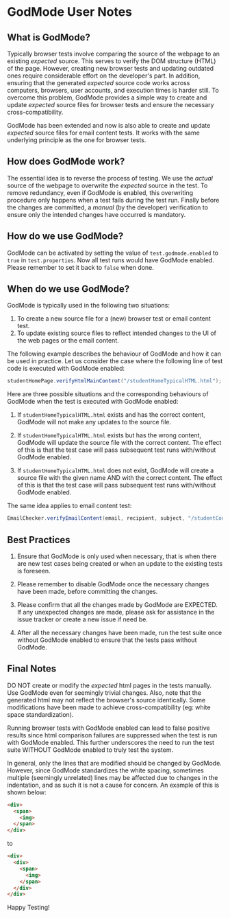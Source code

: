 # GodMode User Notes

## What is GodMode?

Typically browser tests involve comparing the source of the webpage to an existing *expected* source. This serves to verify the DOM structure (HTML) of the page. However, creating new browser tests and updating outdated ones require considerable effort on the developer's part. In addition, ensuring that the generated *expected* source code works across computers, browsers, user accounts, and execution times is harder still. To overcome this problem, GodMode provides a simple way to create and update *expected* source files for browser tests and ensure the necessary cross-compatibility.

GodMode has been extended and now is also able to create and update *expected* source files for email content tests. It works with the same underlying principle as the one for browser tests.

## How does GodMode work?

The essential idea is to reverse the process of testing. We use the _actual_ source of the webpage to overwrite the _expected_ source in the test. To remove redundancy, even if GodMode is enabled, this overwriting procedure only happens when a test fails during the test run. Finally before the changes are committed, a *manual* (by the developer) verification to ensure only the intended changes have occurred is mandatory.

## How do we use GodMode?

GodMode can be activated by setting the value of `test.godmode.enabled` to `true` in `test.properties`. Now all test runs would have GodMode enabled. Please remember to set it back to `false` when done.

## When do we use GodMode?

GodMode is typically used in the following two situations:

1. To create a new source file for a (new) browser test or email content test.
2. To update existing source files to reflect intended changes to the UI of the web pages or the email content.

The following example describes the behaviour of GodMode and how it can be used in practice.
Let us consider the case where the following line of test code is executed with GodMode enabled:
```java
studentHomePage.verifyHtmlMainContent("/studentHomeTypicalHTML.html");
```

Here are three possible situations and the corresponding behaviours of GodMode when the test is executed with GodMode enabled:

1. If `studentHomeTypicalHTML.html` exists and has the correct content, GodMode will not make any updates to the source file.

2. If `studentHomeTypicalHTML.html` exists but has the wrong content, GodMode will update the source file with the correct content. The effect of this is that the test case will pass subsequent test runs with/without GodMode enabled.

3. If `studentHomeTypicalHTML.html` does not exist, GodMode will create a source file with the given name AND with the correct content. The effect of this is that the test case will pass subsequent test runs with/without GodMode enabled.

The same idea applies to email content test:
```java
EmailChecker.verifyEmailContent(email, recipient, subject, "/studentCourseJoinEmail.html");
```

## Best Practices

1. Ensure that GodMode is only used when necessary, that is when there are new test cases being created or when an update to the existing tests is foreseen.

2. Please remember to disable GodMode once the necessary changes have been made, before committing the changes.

3. Please confirm that all the changes made by GodMode are EXPECTED. If any unexpected changes are made, please ask for assistance in the issue tracker or create a new issue if need be.

4. After all the necessary changes have been made, run the test suite once without GodMode enabled to ensure that the tests pass without GodMode.

## Final Notes

DO NOT create or modify the *expected* html pages in the tests manually. Use GodMode even for seemingly trivial changes. Also, note that the generated html may not reflect the browser's source identically. Some modifications have been made to achieve cross-compatibility (eg: white space standardization).

Running browser tests with GodMode enabled can lead to false positive results since html comparison failures are suppressed when the test is run with GodMode enabled. This further underscores the need to run the test suite WITHOUT GodMode enabled to truly test the system.

In general, only the lines that are modified should be changed by GodMode. However, since GodMode standardizes the white spacing, sometimes multiple (seemingly unrelated) lines may be affected due to changes in the indentation, and as such it is not a cause for concern. An example of this is shown below:

```html
<div>
  <span>
    <img>
  </span>
</div>
```
to
```html
<div>
  <div>
    <span>
      <img>
    </span>
  </div>
</div>
```

Happy Testing!
